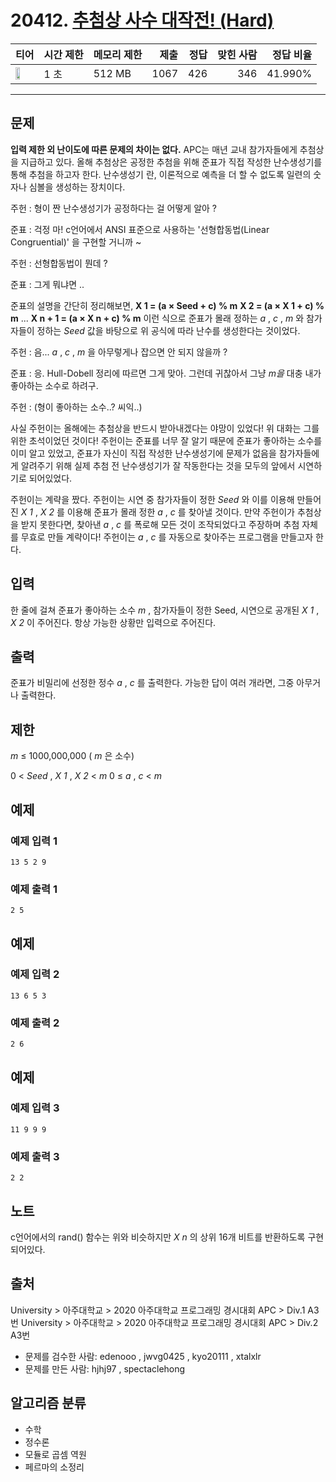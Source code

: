 # 20412. [추첨상 사수 대작전! (Hard)](https://www.acmicpc.net/problem/20412)

| 티어 | 시간 제한 | 메모리 제한 | 제출 | 정답 | 맞힌 사람 | 정답 비율 |
|---|---|---|---:|---:|---:|---:|
| <img src="https://static.solved.ac/tier_small/14.svg" width="50%" /> | 1 초 | 512 MB | 1067 | 426 | 346 | 41.990% |

---

## 문제

**입력 제한 외 난이도에 따른 문제의 차이는 없다.** APC는 매년 교내 참가자들에게 추첨상을 지급하고 있다. 올해 추첨상은 공정한 추첨을 위해 준표가 직접 작성한 난수생성기를 통해 추첨을 하고자 한다. 
난수생성기
란, 이론적으로 예측을 더 할 수 없도록 일련의 숫자나 심볼을 생성하는 장치이다.

주헌 : 형이 짠 난수생성기가 공정하다는 걸 어떻게 알아 ?

준표 : 걱정 마! c언어에서 ANSI 표준으로 사용하는 '선형합동법(Linear Congruential)' 을 구현할 거니까 ~

주헌 : 선형합동법이 뭔데 ?

준표 : 그게 뭐냐면 ..

준표의 설명을 간단히 정리해보면, **X 1 = (a × Seed + c) % m** **X 2 = (a × X 1 + c) % m** ... **X n + 1 = (a × X n + c) % m** 이런 식으로 준표가 몰래 정하는  *a* ,  *c* ,  *m*  와 참가자들이 정하는  *Seed*  값을 바탕으로 위 공식에 따라 난수를 생성한다는 것이었다.

주헌 : 음...  *a* ,  *c* ,  *m* 을 아무렇게나 잡으면 안 되지 않을까 ?

준표 : 응. Hull-Dobell 정리에 따르면 그게 맞아. 그런데 귀찮아서 그냥  *m을*  대충 내가 좋아하는 소수로 하려구.

주헌 : (형이 좋아하는 소수..? 씨익..)

사실 주헌이는 올해에는 추첨상을 반드시 받아내겠다는 야망이 있었다! 위 대화는 그를 위한 초석이었던 것이다! 주헌이는 준표를 너무 잘 알기 때문에 준표가 좋아하는 소수를 이미 알고 있었고, 준표가 자신이 직접 작성한 난수생성기에 문제가 없음을 참가자들에게 알려주기 위해 실제 추첨 전 난수생성기가 잘 작동한다는 것을 모두의 앞에서 시연하기로 되어있었다.

주헌이는 계략을 짰다. 주헌이는 시연 중 참가자들이 정한  *Seed* 와 이를 이용해 만들어진  *X 1* ,  *X 2*  를 이용해 준표가 몰래 정한  *a* ,  *c* 를 찾아낼 것이다. 만약 주헌이가 추첨상을 받지 못한다면, 찾아낸  *a* ,  *c* 를 폭로해 모든 것이 조작되었다고 주장하며 추첨 자체를 무효로 만들 계략이다! 주헌이는  *a* ,  *c* 를 자동으로 찾아주는 프로그램을 만들고자 한다.

## 입력

한 줄에 걸쳐 준표가 좋아하는 소수  *m* , 참가자들이 정한 Seed, 시연으로 공개된  *X 1* ,  *X 2*  이 주어진다. 항상 가능한 상황만 입력으로 주어진다.

## 출력

준표가 비밀리에 선정한 정수  *a* ,  *c* 를 출력한다. 가능한 답이 여러 개라면, 그중 아무거나 출력한다.

## 제한

*m*  ≤ 1000,000,000 ( *m* 은 소수)

0 <  *Seed* ,  *X 1* ,  *X 2*  <  *m* 0 ≤  *a* ,  *c*  <  *m*

## 예제

### 예제 입력 1

```
13 5 2 9
```

### 예제 출력 1

```
2 5
```

## 예제

### 예제 입력 2

```
13 6 5 3
```

### 예제 출력 2

```
2 6
```

## 예제

### 예제 입력 3

```
11 9 9 9
```

### 예제 출력 3

```
2 2
```

## 노트

c언어에서의 rand() 함수는 위와 비슷하지만  *X n*  의 상위 16개 비트를 반환하도록 구현되어있다.

## 출처

University
\> 
아주대학교
\> 
2020 아주대학교 프로그래밍 경시대회 APC
\> 
Div.1
A3번
University
\> 
아주대학교
\> 
2020 아주대학교 프로그래밍 경시대회 APC
\> 
Div.2
A3번

- 문제를 검수한 사람: edenooo , jwvg0425 , kyo20111 , xtalxlr
- 문제를 만든 사람: hjhj97 , spectaclehong

## 알고리즘 분류

- 수학
- 정수론
- 모듈로 곱셈 역원
- 페르마의 소정리

